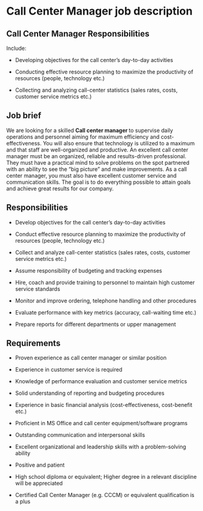 # Call Center Manager job description


## Call Center Manager Responsibilities

Include:

* Developing objectives for the call center’s day-to-day activities

* Conducting effective resource planning to maximize the productivity of resources (people, technology etc.)

* Collecting and analyzing call-center statistics (sales rates, costs, customer service metrics etc.)


## Job brief

We are looking for a skilled <b>Call center manager </b>to supervise daily operations and personnel aiming for maximum efficiency and cost-effectiveness. You will also ensure that technology is utilized to a maximum and that staff are well-organized and productive.
An excellent call center manager must be an organized, reliable and results-driven professional. They must have a practical mind to solve problems on the spot partnered with an ability to see the “big picture” and make improvements. As a call center manager, you must also have excellent customer service and communication skills.
The goal is to do everything possible to attain goals and achieve great results for our company.


## Responsibilities

* Develop objectives for the call center’s day-to-day activities

* Conduct effective resource planning to maximize the productivity of resources (people, technology etc.)

* Collect and analyze call-center statistics (sales rates, costs, customer service metrics etc.)

* Assume responsibility of budgeting and tracking expenses

* Hire, coach and provide training to personnel to maintain high customer service standards

* Monitor and improve ordering, telephone handling and other procedures

* Evaluate performance with key metrics (accuracy, call-waiting time etc.)

* Prepare reports for different departments or upper management


## Requirements

* Proven experience as call center manager or similar position

* Experience in customer service is required

* Knowledge of performance evaluation and customer service metrics

* Solid understanding of reporting and budgeting procedures

* Experience in basic financial analysis (cost-effectiveness, cost-benefit etc.)

* Proficient in MS Office and call center equipment/software programs

* Outstanding communication and interpersonal skills

* Excellent organizational and leadership skills with a problem-solving ability

* Positive and patient

* High school diploma or equivalent; Higher degree in a relevant discipline will be appreciated

* Certified Call Center Manager (e.g. CCCM) or equivalent qualification is a plus
